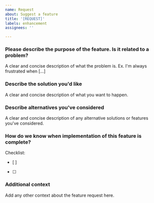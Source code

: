 ```yaml
---
name: Request
about: Suggest a feature
title: '[REQUEST]'
labels: enhancement
assignees: ''

---
```


### Please describe the purpose of the feature. Is it related to a problem?
A clear and concise description of what the problem is. Ex. I'm always frustrated when [...]

### Describe the solution you'd like
A clear and concise description of what you want to happen.

### Describe alternatives you've considered
A clear and concise description of any alternative solutions or features you've considered.

### How do we know when implementation of this feature is complete?
Checklist:
- [ ]
- [ ]

### Additional context
Add any other context about the feature request here.

